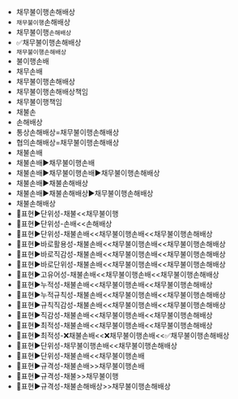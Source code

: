 - 채무불이행손해배상
- `채무불이행`손해배상
- 채무불이행`손해배상`
- ✅채무불이행손해배상
- `채무불이행손해배상`
- 불이행손배
- 채무손배
- 채무불이행손해배상
- 채무불이행손해배상책임
- 채무불이행책임
- 채불손
- 손해배상
- 통상손해배상=채무불이행손해배상
- 협의손해배상=채무불이행손해배상
- 채불손배
- 채불손배▶️채무불이행손배
- 채불손배▶️채무불이행손배▶️채무불이행손해배상
- 채불손배▶️채불손해배상
- 채불손배▶️채불손해배상▶️채무불이행손해배상
- 채불손해배상
- 📌표현▶️단위성-채불<<채무불이행
- 📌표현▶️단위성-손배<<손해배상
- 📌표현▶️단위성-채불손배<<채무불이행손배<<채무불이행손해배상
- 📌표현▶️바로활용성-채불손배<<채무불이행손배<<채무불이행손해배상
- 📌표현▶️바로직감성-채불손배<<채무불이행손배<<채무불이행손해배상
- 📌표현▶️바로단위성-채불손배<<채무불이행손배<<채무불이행손해배상
- 📌표현▶️고유어성-채불손배<<채무불이행손배<<채무불이행손해배상
- 📌표현▶️누적성-채불손배<<채무불이행손배<<채무불이행손해배상
- 📌표현▶️누적규칙성-채불손배<<채무불이행손배<<채무불이행손해배상
- 📌표현▶️규칙직감성-채불손배<<채무불이행손배<<채무불이행손해배상
- 📌표현▶️직감성-채불손배<<채무불이행손배<<채무불이행손해배상
- 📌표현▶️최적성-채불손배<<채무불이행손배<<채무불이행손해배상
- 📌표현▶️최적성-❌채불손배<<❌채무불이행손배<<✅채무불이행손해배상
- 📌표현▶️단위성-채무불이행손배<<채무불이행손해배상
- 📌표현▶️단위성-채불손배<<채무불이행손배
- 📌표현▶️규격성-채불손배>>채무불이행손배
- 📌표현▶️규격성-채불>>채무불이행
- 📌표현▶️규격성-채불손해배상>>채무불이행손해배상
